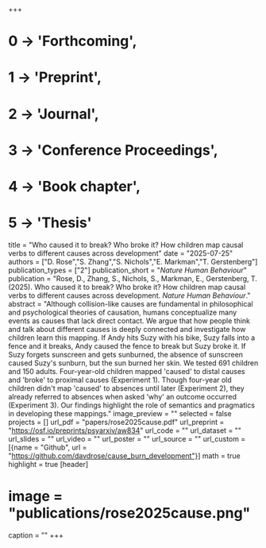 +++
# 0 -> 'Forthcoming',
# 1 -> 'Preprint',
# 2 -> 'Journal',
# 3 -> 'Conference Proceedings',
# 4 -> 'Book chapter',
# 5 -> 'Thesis'

title = "Who caused it to break? Who broke it? How children map causal verbs to different causes across development"
date = "2025-07-25"
authors = ["D. Rose","S. Zhang","S. Nichols","E. Markman","T. Gerstenberg"]
publication_types = ["2"]
publication_short = "_Nature Human Behaviour_"
publication = "Rose, D., Zhang, S., Nichols, S., Markman, E., Gerstenberg, T. (2025). Who caused it to break? Who broke it? How children map causal verbs to different causes across development. _Nature Human Behaviour_."
abstract = "Although collision-like causes are fundamental in philosophical and psychological theories of causation, humans conceptualize many events as causes that lack direct contact. We argue that how people think and talk about different causes is deeply connected and investigate how children learn this mapping. If Andy hits Suzy with his bike, Suzy falls into a fence and it breaks, Andy caused the fence to break but Suzy broke it. If Suzy forgets sunscreen and gets sunburned, the absence of sunscreen caused Suzy's sunburn, but the sun burned her skin. We tested 691 children and 150 adults. Four-year-old children mapped 'caused' to distal causes and 'broke' to proximal causes (Experiment 1). Though four-year old children didn't map 'caused' to absences until later (Experiment 2), they already referred to absences when asked 'why' an outcome occurred (Experiment 3). Our findings highlight the role of semantics and pragmatics in developing these mappings."
image_preview = ""
selected = false
projects = []
url_pdf = "papers/rose2025cause.pdf"
url_preprint = "https://osf.io/preprints/psyarxiv/aw834"
url_code = ""
url_dataset = ""
url_slides = ""
url_video = ""
url_poster = ""
url_source = ""
url_custom = [{name = "Github", url = "https://github.com/davdrose/cause_burn_development"}]
math = true
highlight = true
[header]
# image = "publications/rose2025cause.png"
caption = ""
+++